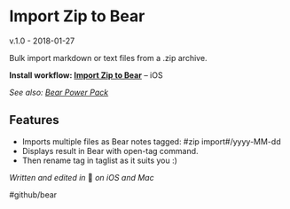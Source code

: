 # Import Zip to Bear
v.1.0 - 2018-01-27

Bulk import markdown or text files from a .zip archive.

**Install workflow: [Import Zip to Bear](https://workflow.is/workflows/a5efe204384c4f4ab1869b7b1f50fead)** – iOS

*See also: [Bear Power Pack](https://github.com/rovest/Bear-Power-Pack/blob/master/README.md)*

## Features
- Imports multiple files as Bear notes tagged:
    #zip import#/yyyy-MM-dd
- Displays result in Bear with open-tag command.
- Then rename tag in taglist as it suits you :)

*Written and edited in* 🐻 *on iOS and Mac*

#github/bear